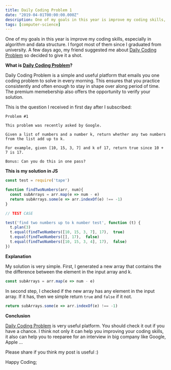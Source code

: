 ```yaml
---
title: Daily Coding Problem 1
date: "2019-04-01T00:00:00.000Z"
description: One of my goals in this year is improve my coding skills, especially in algorithm and data structure. A few days ago, I discovered Daily Coding Problem so decided to give it a shot.
tags: [computer-science]
---
```


One of my goals in this year is improve my coding skills, especially in algorithm and data structure. I forgot most of them since I graduated from university. A few days ago, my friend suggested me about [Daily Coding Problem](https://www.dailycodingproblem.com/) so decided to give it a shot.

**What is [Daily Coding Problem](https://www.dailycodingproblem.com/)?**

Daily Coding Problem is a simple and useful platform that emails you one coding problem to solve in every morning. This ensures that you practice consistently and often enough to stay in shape over along period of time. The premium memebership also offers the opportunity to verify your solution.

This is the question I received in first day after I subscribed:

```
Problem #1

This problem was recently asked by Google.

Given a list of numbers and a number k, return whether any two numbers from the list add up to k.

For example, given [10, 15, 3, 7] and k of 17, return true since 10 + 7 is 17.

Bonus: Can you do this in one pass?
```

**This is my solution in JS**

```js
const test = require('tape')

function findTwoNumbers(arr, num){
  const subArrays = arr.map(e => num - e)
  return subArrays.some(e => arr.indexOf(e) !== -1)
}

// TEST CASE

test('find two numbers up to k number test', function (t) {
  t.plan(3)
  t.equal(findTwoNumbers([10, 15, 3, 7], 17),  true)
  t.equal(findTwoNumbers([], 17),  false)
  t.equal(findTwoNumbers([10, 15, 3, 4], 17),  false)
})
```

**Explanation**

My solution is very simple. First, I generated a new array that contains the the difference between the element in the input array and k.

```js
const subArrays = arr.map(e => num - e)
```

In second step, I checked if the new array has any element in the input array. If it has, then we simple return `true` and `false` if it not.

```js
return subArrays.some(e => arr.indexOf(e) !== -1)
```

**Conclusion**

[Daily Coding Problem](https://www.dailycodingproblem.com/) is very useful platform. You should check it out if you have a chance. I think not only it can help you improving your coding skills,
it also can help you to reeparee for an interview in big company like Google, Apple ...

Please share if you think my post is useful :)

Happy Coding; 